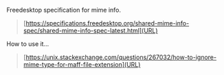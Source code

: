 Freedesktop specification for mime info.
> [https://specifications.freedesktop.org/shared-mime-info-spec/shared-mime-info-spec-latest.html](URL)

How to use it...
>[https://unix.stackexchange.com/questions/267032/how-to-ignore-mime-type-for-maff-file-extension](URL)